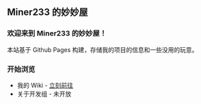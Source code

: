 ## Miner233 的妙妙屋

### 欢迎来到 Miner233 的妙妙屋！

本站基于 Github Pages 构建，存储我的项目的信息和一些没用的玩意。

### 开始浏览

* 我的 Wiki - [立刻前往](https://miner233.fandom.com/zh/wiki/Miner233_Wiki)
* 关于开发组 - 未开放
